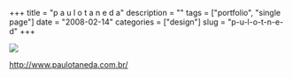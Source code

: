 +++
title = "p a u l o t a n e d a"
description = ""
tags = ["portfolio", "single page"]
date = "2008-02-14"
categories = ["design"]
slug = "p-u-l-o-t-n-e-d"
+++


 

  <div id="screens-thumbs" class="clearfix">
    <div class="txt-center" id="design-submission"><a href="http://www.paulotaneda.com.br/"><img id='bluga-thumbnail-952' class='bluga-thumbnail large' src='http://media.konigi.com/bluga/
wt47f279e837688_0.jpg'/></a></div>  
  </div>   
<p><a href="http://www.paulotaneda.com.br/">http://www.paulotaneda.com.br/</a></p>




